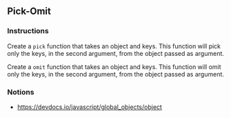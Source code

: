 ## Pick-Omit

### Instructions

Create a `pick` function that takes an object and keys.
This function will pick only the keys, in the second argument, from the object passed as argument.

Create a `omit` function that takes an object and keys.
This function will omit only the keys, in the second argument, from the object passed as argument.

### Notions

- https://devdocs.io/javascript/global_objects/object